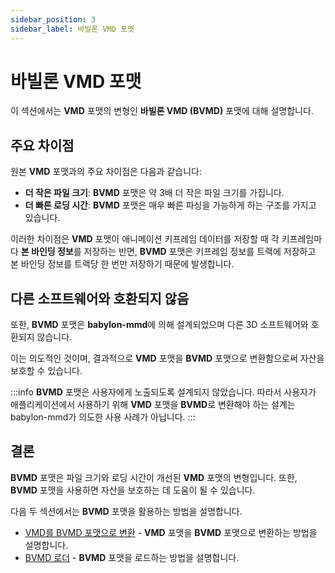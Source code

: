 ```yaml
---
sidebar_position: 3
sidebar_label: 바빌론 VMD 포맷
---
```


# 바빌론 VMD 포맷

이 섹션에서는 **VMD** 포맷의 변형인 **바빌론 VMD (BVMD)** 포맷에 대해 설명합니다.

## 주요 차이점

원본 **VMD** 포맷과의 주요 차이점은 다음과 같습니다:

- **더 작은 파일 크기**: **BVMD** 포맷은 약 3배 더 작은 파일 크기를 가집니다.
- **더 빠른 로딩 시간**: **BVMD** 포맷은 매우 빠른 파싱을 가능하게 하는 구조를 가지고 있습니다.

이러한 차이점은 **VMD** 포맷이 애니메이션 키프레임 데이터를 저장할 때 각 키프레임마다 **본 바인딩 정보**를 저장하는 반면, **BVMD** 포맷은 키프레임 정보를 트랙에 저장하고 본 바인딩 정보를 트랙당 한 번만 저장하기 때문에 발생합니다.

## 다른 소프트웨어와 호환되지 않음

또한, **BVMD** 포맷은 **babylon-mmd**에 의해 설계되었으며 다른 3D 소프트웨어와 호환되지 않습니다.

이는 의도적인 것이며, 결과적으로 **VMD** 포맷을 **BVMD** 포맷으로 변환함으로써 자산을 보호할 수 있습니다.

:::info
**BVMD** 포맷은 사용자에게 노출되도록 설계되지 않았습니다. 따라서 사용자가 애플리케이션에서 사용하기 위해 **VMD** 포맷을 **BVMD**로 변환해야 하는 설계는 babylon-mmd가 의도한 사용 사례가 아닙니다.
:::

## 결론

**BVMD** 포맷은 파일 크기와 로딩 시간이 개선된 **VMD** 포맷의 변형입니다. 또한, **BVMD** 포맷을 사용하면 자산을 보호하는 데 도움이 될 수 있습니다.

다음 두 섹션에서는 **BVMD** 포맷을 활용하는 방법을 설명합니다.

- [VMD를 BVMD 포맷으로 변환](./convert-vmd-to-bvmd-format) - **VMD** 포맷을 **BVMD** 포맷으로 변환하는 방법을 설명합니다.
- [BVMD 로더](./bvmd-loader) - **BVMD** 포맷을 로드하는 방법을 설명합니다.

